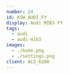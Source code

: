 ```yaml
---
number: 24
id: KSW_AUDI_FY
display: Audi MIB3 FY
tags:
  - audi
  - audi-mib3
images:
  - ./home.png
  - ./settings.png
client: ALS_6208
---
```

